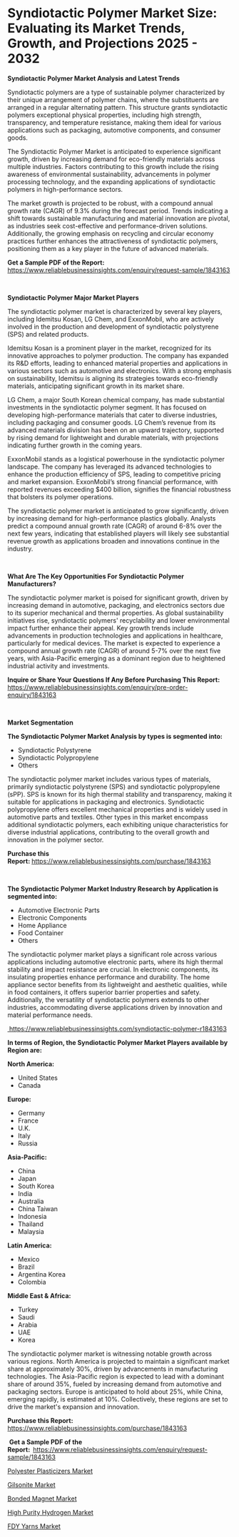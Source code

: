 <p><h1>Syndiotactic Polymer Market Size: Evaluating its Market Trends, Growth, and Projections 2025 - 2032</h1></p><p><strong>Syndiotactic Polymer Market Analysis and Latest Trends</strong></p>
<p><p>Syndiotactic polymers are a type of sustainable polymer characterized by their unique arrangement of polymer chains, where the substituents are arranged in a regular alternating pattern. This structure grants syndiotactic polymers exceptional physical properties, including high strength, transparency, and temperature resistance, making them ideal for various applications such as packaging, automotive components, and consumer goods.</p><p>The Syndiotactic Polymer Market is anticipated to experience significant growth, driven by increasing demand for eco-friendly materials across multiple industries. Factors contributing to this growth include the rising awareness of environmental sustainability, advancements in polymer processing technology, and the expanding applications of syndiotactic polymers in high-performance sectors. </p><p>The market growth is projected to be robust, with a compound annual growth rate (CAGR) of 9.3% during the forecast period. Trends indicating a shift towards sustainable manufacturing and material innovation are pivotal, as industries seek cost-effective and performance-driven solutions. Additionally, the growing emphasis on recycling and circular economy practices further enhances the attractiveness of syndiotactic polymers, positioning them as a key player in the future of advanced materials.</p></p>
<p><strong>Get a Sample PDF of the Report:&nbsp;</strong> <a href="https://www.reliablebusinessinsights.com/enquiry/request-sample/1843163?utm_campaign=950&utm_medium=2&utm_source=Github&utm_content=ia&utm_term=30012025&utm_id=syndiotactic-polymer">https://www.reliablebusinessinsights.com/enquiry/request-sample/1843163</a></p>
<p>&nbsp;</p>
<p><strong>Syndiotactic Polymer Major Market Players</strong></p>
<p><p>The syndiotactic polymer market is characterized by several key players, including Idemitsu Kosan, LG Chem, and ExxonMobil, who are actively involved in the production and development of syndiotactic polystyrene (SPS) and related products. </p><p>Idemitsu Kosan is a prominent player in the market, recognized for its innovative approaches to polymer production. The company has expanded its R&D efforts, leading to enhanced material properties and applications in various sectors such as automotive and electronics. With a strong emphasis on sustainability, Idemitsu is aligning its strategies towards eco-friendly materials, anticipating significant growth in its market share.</p><p>LG Chem, a major South Korean chemical company, has made substantial investments in the syndiotactic polymer segment. It has focused on developing high-performance materials that cater to diverse industries, including packaging and consumer goods. LG Chem’s revenue from its advanced materials division has been on an upward trajectory, supported by rising demand for lightweight and durable materials, with projections indicating further growth in the coming years.</p><p>ExxonMobil stands as a logistical powerhouse in the syndiotactic polymer landscape. The company has leveraged its advanced technologies to enhance the production efficiency of SPS, leading to competitive pricing and market expansion. ExxonMobil’s strong financial performance, with reported revenues exceeding $400 billion, signifies the financial robustness that bolsters its polymer operations.</p><p>The syndiotactic polymer market is anticipated to grow significantly, driven by increasing demand for high-performance plastics globally. Analysts predict a compound annual growth rate (CAGR) of around 6-8% over the next few years, indicating that established players will likely see substantial revenue growth as applications broaden and innovations continue in the industry.</p></p>
<p>&nbsp;</p>
<p><strong>What Are The Key Opportunities For Syndiotactic Polymer Manufacturers?</strong></p>
<p><p>The syndiotactic polymer market is poised for significant growth, driven by increasing demand in automotive, packaging, and electronics sectors due to its superior mechanical and thermal properties. As global sustainability initiatives rise, syndiotactic polymers' recyclability and lower environmental impact further enhance their appeal. Key growth trends include advancements in production technologies and applications in healthcare, particularly for medical devices. The market is expected to experience a compound annual growth rate (CAGR) of around 5-7% over the next five years, with Asia-Pacific emerging as a dominant region due to heightened industrial activity and investments.</p></p>
<p><strong>Inquire or Share Your Questions If Any Before Purchasing This Report:</strong> <a href="https://www.reliablebusinessinsights.com/enquiry/pre-order-enquiry/1843163?utm_campaign=950&utm_medium=2&utm_source=Github&utm_content=ia&utm_term=30012025&utm_id=syndiotactic-polymer">https://www.reliablebusinessinsights.com/enquiry/pre-order-enquiry/1843163</a></p>
<p>&nbsp;</p>
<p><strong>Market Segmentation</strong></p>
<p><strong>The Syndiotactic Polymer Market Analysis by types is segmented into:</strong></p>
<p><ul><li>Syndiotactic Polystyrene</li><li>Syndiotactic Polypropylene</li><li>Others</li></ul></p>
<p><p>The syndiotactic polymer market includes various types of materials, primarily syndiotactic polystyrene (SPS) and syndiotactic polypropylene (sPP). SPS is known for its high thermal stability and transparency, making it suitable for applications in packaging and electronics. Syndiotactic polypropylene offers excellent mechanical properties and is widely used in automotive parts and textiles. Other types in this market encompass additional syndiotactic polymers, each exhibiting unique characteristics for diverse industrial applications, contributing to the overall growth and innovation in the polymer sector.</p></p>
<p><strong>Purchase this Report:&nbsp;</strong><a href="https://www.reliablebusinessinsights.com/purchase/1843163?utm_campaign=950&utm_medium=2&utm_source=Github&utm_content=ia&utm_term=30012025&utm_id=syndiotactic-polymer">https://www.reliablebusinessinsights.com/purchase/1843163</a></p>
<p>&nbsp;</p>
<p><strong>The Syndiotactic Polymer Market Industry Research by Application is segmented into:</strong></p>
<p><ul><li>Automotive Electronic Parts</li><li>Electronic Components</li><li>Home Appliance</li><li>Food Container</li><li>Others</li></ul></p>
<p><p>The syndiotactic polymer market plays a significant role across various applications including automotive electronic parts, where its high thermal stability and impact resistance are crucial. In electronic components, its insulating properties enhance performance and durability. The home appliance sector benefits from its lightweight and aesthetic qualities, while in food containers, it offers superior barrier properties and safety. Additionally, the versatility of syndiotactic polymers extends to other industries, accommodating diverse applications driven by innovation and material performance needs.</p></p>
<p><a href="https://www.reliablebusinessinsights.com/syndiotactic-polymer-r1843163?utm_campaign=950&utm_medium=2&utm_source=Github&utm_content=ia&utm_term=30012025&utm_id=syndiotactic-polymer">&nbsp;https://www.reliablebusinessinsights.com/syndiotactic-polymer-r1843163</a></p>
<p><strong>In terms of Region, the Syndiotactic Polymer Market Players available by Region are:</strong></p>
<p>
    <p> <strong> North America: </strong>
        <ul>
            <li>United States</li>
            <li>Canada</li>
        </ul>
        </p> 
    <p> <strong> Europe: </strong>
        <ul>
            <li>Germany</li>
            <li>France</li>
            <li>U.K.</li>
            <li>Italy</li>
            <li>Russia</li>
        </ul>
        </p> 
    <p> <strong> Asia-Pacific: </strong>
        <ul>
            <li>China</li>
            <li>Japan</li>
            <li>South Korea</li>
            <li>India</li>
            <li>Australia</li>
            <li>China Taiwan</li>
            <li>Indonesia</li>
            <li>Thailand</li>
            <li>Malaysia</li>
        </ul>
        </p> 
    <p> <strong> Latin America: </strong>
        <ul>
            <li>Mexico</li>
            <li>Brazil</li>
            <li>Argentina Korea</li>
            <li>Colombia</li>
        </ul>
        </p> 
    <p> <strong> Middle East & Africa: </strong>
        <ul>
            <li>Turkey</li>
            <li>Saudi</li>
            <li>Arabia</li>
            <li>UAE</li>
            <li>Korea</li>
        </ul>
    </p>
    </p>
<p><p>The syndiotactic polymer market is witnessing notable growth across various regions. North America is projected to maintain a significant market share at approximately 30%, driven by advancements in manufacturing technologies. The Asia-Pacific region is expected to lead with a dominant share of around 35%, fueled by increasing demand from automotive and packaging sectors. Europe is anticipated to hold about 25%, while China, emerging rapidly, is estimated at 10%. Collectively, these regions are set to drive the market's expansion and innovation.</p></p>
<p><strong>Purchase this Report: </strong><a href="https://www.reliablebusinessinsights.com/purchase/1843163?utm_campaign=950&utm_medium=2&utm_source=Github&utm_content=ia&utm_term=30012025&utm_id=syndiotactic-polymer">https://www.reliablebusinessinsights.com/purchase/1843163</a></p>
<p>&nbsp;<strong>Get a Sample PDF of the Report:&nbsp;&nbsp;</strong><a href="https://www.reliablebusinessinsights.com/enquiry/request-sample/1843163?utm_campaign=950&utm_medium=2&utm_source=Github&utm_content=ia&utm_term=30012025&utm_id=syndiotactic-polymer">https://www.reliablebusinessinsights.com/enquiry/request-sample/1843163</a></p>
<p><strong></strong></p>
<p><p><a href="https://github.com/slmagaddam/Market-Research-Report-List-1/blob/main/polyester-plasticizers-market.md?utm_campaign=950&utm_medium=2&utm_source=Github&utm_content=ia&utm_term=30012025&utm_id=syndiotactic-polymer">Polyester Plasticizers Market</a></p><p><a href="https://github.com/moazugavate/Market-Research-Report-List-1/blob/main/gilsonite-market.md?utm_campaign=950&utm_medium=2&utm_source=Github&utm_content=ia&utm_term=30012025&utm_id=syndiotactic-polymer">Gilsonite Market</a></p><p><a href="https://github.com/pizolina/Market-Research-Report-List-6/blob/main/bonded-magnet-market.md?utm_campaign=950&utm_medium=2&utm_source=Github&utm_content=ia&utm_term=30012025&utm_id=syndiotactic-polymer">Bonded Magnet Market</a></p><p><a href="https://github.com/chkrselia/Market-Research-Report-List-1/blob/main/high-purity-hydrogen-market.md?utm_campaign=950&utm_medium=2&utm_source=Github&utm_content=ia&utm_term=30012025&utm_id=syndiotactic-polymer">High Purity Hydrogen Market</a></p><p><a href="https://github.com/tamvrosiya/Market-Research-Report-List-6/blob/main/fdy-yarns-market.md?utm_campaign=950&utm_medium=2&utm_source=Github&utm_content=ia&utm_term=30012025&utm_id=syndiotactic-polymer">FDY Yarns Market</a></p></p>